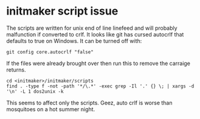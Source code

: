 # initmaker script issue
The scripts are written for unix end of line linefeed and will probably malfunction if converted to crlf.
It looks like git has cursed autocrlf that defaults to true on Windows. It can be turned off with:
```
git config core.autocrlf "false"
```
If the files were already brought over then run this to remove the carraige returns. 
```
cd <initmaker>/initmaker/scripts
find . -type f -not -path '*/\.*' -exec grep -Il '.' {} \; | xargs -d '\n' -L 1 dos2unix -k
```

This seems to affect only the scripts. 
Geez, auto crlf is worse than mosquitoes on a hot summer night.
